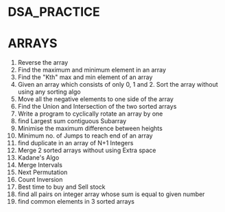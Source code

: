 # DSA_PRACTICE 
<h1> ARRAYS </h1>  
<ol>
<li>Reverse the array</li>
<li>Find the maximum and minimum element in an array</li>
<li>Find the "Kth" max and min element of an array </li>
<li>Given an array which consists of only 0, 1 and 2. Sort the array without using any sorting algo</li>
<li>Move all the negative elements to one side of the array </li>
<li>Find the Union and Intersection of the two sorted arrays</li>
<li>Write a program to cyclically rotate an array by one</li>
<li>find Largest sum contiguous Subarray</li>
<li>Minimise the maximum difference between heights</li>
<li>Minimum no. of Jumps to reach end of an array</li>
<li>find duplicate in an array of N+1 Integers</li>
<li>Merge 2 sorted arrays without using Extra space</li>
<li>Kadane's Algo</li>
<li>Merge Intervals</li>
<li>Next Permutation</li>
<li>Count Inversion</li>
<li>Best time to buy and Sell stock</li>
<li>find all pairs on integer array whose sum is equal to given number</li> 
<li>find common elements in 3 sorted arrays</li> 
</ol>
